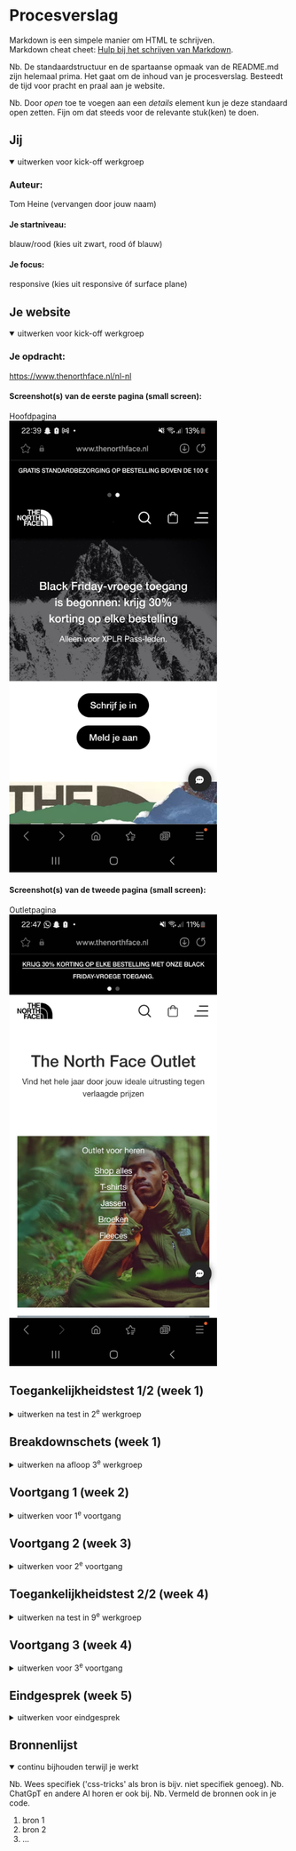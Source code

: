 # Procesverslag
Markdown is een simpele manier om HTML te schrijven.  
Markdown cheat cheet: [Hulp bij het schrijven van Markdown](https://github.com/adam-p/markdown-here/wiki/Markdown-Cheatsheet).

Nb. De standaardstructuur en de spartaanse opmaak van de README.md zijn helemaal prima. Het gaat om de inhoud van je procesverslag. Besteedt de tijd voor pracht en praal aan je website.

Nb. Door *open* toe te voegen aan een *details* element kun je deze standaard open zetten. Fijn om dat steeds voor de relevante stuk(ken) te doen.





## Jij

<details open>
  <summary>uitwerken voor kick-off werkgroep</summary>

  ### Auteur:
  Tom Heine (vervangen door jouw naam)

  #### Je startniveau:
  blauw/rood (kies uit zwart, rood óf blauw)

  #### Je focus:
  responsive (kies uit responsive óf surface plane)
 
</details>





## Je website

<details open>
  <summary>uitwerken voor kick-off werkgroep</summary>

  ### Je opdracht:
https://www.thenorthface.nl/nl-nl
  #### Screenshot(s) van de eerste pagina (small screen): 
  Hoofdpagina  
  <img src="readme-images/23e30276-03f3-4763-9754-4b44aa9602d9.jpeg" width="375px" alt="hoofdpagina">

  #### Screenshot(s) van de tweede pagina (small screen):
  Outletpagina  
  <img src="readme-images/450f54f3-30a6-4777-9755-c216d4a20bab.jpeg" width="375px" alt="outletpagina">
 
</details>



## Toegankelijkheidstest 1/2 (week 1)

<details>
  <summary>uitwerken na test in 2<sup>e</sup> werkgroep</summary>

  ### Bevindingen
  Lijst met je bevindingen die in de test naar voren kwamen:
  - De site gebruikt geen semantische HTML
  - De site heeft geen h1 element
  - Geen alt-description
  - Video kan niet op pauze
  - Video heeft geen captions
  - Links zijn niet "recognizable" als links (geen streepjes)(waarschijnlijk voor uiterlijk doelen gedaan)
  - Maakt geen gebruik van focus states
  - Geen dark of light mode
</details>



## Breakdownschets (week 1)

<details>
  <summary>uitwerken na afloop 3<sup>e</sup> werkgroep</summary>

  ### de hele pagina: 
  <img src="readme-images/dummy-plaatje.jpg" width="375px" alt="breakdown van de hele pagina">

  ### dynamisch deel (bijv menu): 
  <img src="readme-images/dummy-plaatje.jpg" width="375px" alt="breakdown van een dynamisch deel">

  ### wellicht nog een dynamisch deel (bijv filter): 
  <img src="readme-images/dummy-plaatje.jpg" width="375px" alt="breakdown van nog een dynamisch deel">

</details>





## Voortgang 1 (week 2)

<details>
  <summary>uitwerken voor 1<sup>e</sup> voortgang</summary>

  ### Stand van zaken
  hier dit ging goed & dit was lastig (neem ook screenshots op van delen van je website en code)
  Het maken van de HTML ging eigenlijk best soepel en zonder problemen. Ik ben nog niet echt begonnen met de css maar die komt nog wel

  ### Agenda voor meeting
  samen met je groepje opstellen

  | Mohammed       | Sander             | Esmee        | Tom              |
  | ---            | ---                | ---          | ---              |
  | -------------  | images, image sprites| Menu, footer | navigatie, foto's|
  | -------------- | content weghalen | video's      | animatie/gif     |
  | ...            | ...                | ...          | ...              |


  ### Verslag van meeting
  hier na afloop snel de uitkomsten van de meeting vastleggen

  - Alle images en video's kan je kopieren via ctrl + i en dan media
  - Article verdanderen in sections
  - De alt-tekst heeft een betere beschrijving nodig
  - Headers moeten bovenaan in de parent staan
  - Alle li items moeten ook nog a's worden in de footer
  - Alle / veranderen in ./
  - Het gifje/animatie is eigenlijk een video

</details>





## Voortgang 2 (week 3)

<details>
  <summary>uitwerken voor 2<sup>e</sup> voortgang</summary>

  ### Stand van zaken
  hier dit ging goed & dit was lastig (neem ook screenshots op van delen van je website en code)
  Met de CSS ging het niet heel erg soepel en in dit deel van coderen voel ik me nog niet het sterkst. Ik probeer kennis van de oefeningen over te brengen voor in mijn website en dat lukt wel. Langzaam begint de site toch beetje bij beetje iets wat lijkt op de site. Tijdens de feedback heb ik dus niks kunnen laten zien van mijn site door het weinig css afhebben voor het feedbackmoment.

  ### Agenda voor meeting
  samen met je groepje opstellen

  | Mohammed       | Sander             | Esmee        | Tom              |
  | ---            | ---                | ---          | ---              |
  | @media         | Svg                |  eerste slider| Svg             |
  | individueel-   | Grid               | ⁠slider positie |                |
  | responsive     | ...                | ⁠video’s / form | ...            |


  ### Verslag van meeting
  hier na afloop snel de uitkomsten van de meeting vastleggen

  - punt 1
  - punt 2
  - nog een punt
- ...

</details>





## Toegankelijkheidstest 2/2 (week 4)

<details>
  <summary>uitwerken na test in 9<sup>e</sup> werkgroep</summary>

  ### Bevindingen
  Lijst met je bevindingen die in de test naar voren kwamen (geef ook aan wat er verbeterd is):

</details>





## Voortgang 3 (week 4)

<details>
  <summary>uitwerken voor 3<sup>e</sup> voortgang</summary>

  ### Stand van zaken
  hier dit ging goed & dit was lastig (neem ook screenshots op van delen van je website en code)


  ### Agenda voor meeting
  samen met je groepje opstellen

  | student 1      | student 2          | student 3    | student 4        |
  | ---            | ---                | ---          | ---              |
  | dit bespreken  | en dit             | en ik dit    | en dan ik dat    |
  | en dat ook nog | dit als er tijd is | nog een punt | dit wil ik zeker |
  | ...            | ...                | ...          | ...              |


  ### Verslag van meeting
  hier na afloop snel de uitkomsten van de meeting vastleggen

  - punt 1
  - punt 2
  - nog een punt
  - ...

</details>





## Eindgesprek (week 5)

<details>
  <summary>uitwerken voor eindgesprek</summary>

  ### Je uitkomst - karakteristiek screenshots:
  <img src="readme-images/dummy-plaatje.jpg" width="375px" alt="uitomst opdracht 1">


  ### Dit ging goed/Heb ik geleerd: 
  Korte omschrijving met plaatjes

  <img src="readme-images/dummy-plaatje.jpg" width="375px" alt="top">


  ### Dit was lastig/Is niet gelukt:
  Korte omschrijving met plaatjes

  <img src="readme-images/dummy-plaatje.jpg" width="375px" alt="bummer">
</details>





## Bronnenlijst

<details open>
  <summary>continu bijhouden terwijl je werkt</summary>

  Nb. Wees specifiek ('css-tricks' als bron is bijv. niet specifiek genoeg). 
  Nb. ChatGpT en andere AI horen er ook bij.
  Nb. Vermeld de bronnen ook in je code.

  1. bron 1
  2. bron 2
  3. ...

</details>